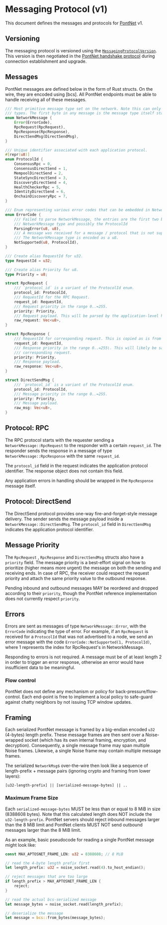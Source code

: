 # Messaging Protocol (v1)

This document defines the messages and protocols for [PontNet](README.md) v1.

## Versioning

The messaging protocol is versioned using the [`MessagingProtocolVersion`](handshake-v1.md#data-structures). This version is then negotiated in the [PontNet handshake protocol](handshake-v1.md) during connection establishment and upgrade.

## Messages

PontNet messages are defined below in the form of Rust structs. On the wire, they are encoded using [bcs]. All PontNet endpoints must be able to handle receiving all of these messages.

```rust
/// Most primitive message type set on the network. Note this can only support up to 127 message
/// types. The first byte in any message is the message type itself starting from 0.
enum NetworkMessage {
    Error(ErrorCode),
    RpcRequest(RpcRequest),
    RpcResponse(RpcResponse),
    DirectSendMsg(DirectSendMsg),
}

/// Unique identifier associated with each application protocol.
#[repr(u8)]
enum ProtocolId {
    ConsensusRpc = 0,
    ConsensusDirectSend = 1,
    MempoolDirectSend = 2,
    StateSyncDirectSend = 3,
    DiscoveryDirectSend = 4,
    HealthCheckerRpc = 5,
    IdentityDirectSend = 6,
    OnchainDiscoveryRpc = 7,
}

/// Enum representing various error codes that can be embedded in NetworkMessage.
enum ErrorCode {
    /// Failed to parse NetworkMessage, the entries are the first two bytes of the message:
    /// NetworkMessage type and possibly the ProtocolId
    ParsingError(u8, u8),
    /// A message was received for a message / protocol that is not supported over this connection:
    /// The NetworkMessage type is encoded as a u8.
    NotSupported(u8, ProtocolId),
}

/// Create alias RequestId for u32.
type RequestId = u32;

/// Create alias Priority for u8.
type Priority = u8;

struct RpcRequest {
    /// `protocol_id` is a variant of the ProtocolId enum.
    protocol_id: ProtocolId,
    /// RequestId for the RPC Request.
    request_id: RequestId,
    /// Request priority in the range 0..=255.
    priority: Priority,
    /// Request payload. This will be parsed by the application-level handler.
    raw_request: Vec<u8>,
}

struct RpcResponse {
    /// RequestId for corresponding request. This is copied as is from the RpcRequest.
    request_id: RequestId,
    /// Response priority in the range 0..=255\. This will likely be same as the priority of
    /// corresponding request.
    priority: Priority,
    /// Response payload.
    raw_response: Vec<u8>,
}

struct DirectSendMsg {
    /// `protocol_id` is a variant of the ProtocolId enum.
    protocol_id: ProtocolId,
    /// Message priority in the range 0..=255.
    priority: Priority,
    /// Message payload.
    raw_msg: Vec<u8>,
}
```

## Protocol: RPC

The RPC protocol starts with the requester sending a `NetworkMessage::RpcRequest` to the responder with a certain `request_id`. The responder sends the response in a message of type `NetworkMessage::RpcResponse` with the same `request_id`.

The `protocol_id` field in the request indicates the application protocol identifier. The response object does not contain this field.

Any application errors in handling should be wrapped in the `RpcResponse` message itself.

## Protocol: DirectSend

The DirectSend protocol provides one-way fire-and-forget-style message delivery. The sender sends the message payload inside a `NetworkMessage::DirectSendMsg`. The `protocol_id` field in `DirectSendMsg` indicates the application protocol identifier.

## Message Priority

The `RpcRequest` , `RpcResponse` and `DirectSendMsg` structs also have a `priority` field. The message priority is a best-effort signal on how to prioritize (higher means more urgent) the message on both the sending and receiving ends. In case of RPC, the receiver could respect the request priority and attach the same priority value to the outbound response.

Pending inbound and outbound messages MAY be reordered and dropped according to their `priority`, though the PontNet reference implementation does not currently respect `priority`.

## Errors

Errors are sent as messages of type `NetworkMessage::Error`, with the `ErrorCode` indicating the type of error. For example, if an `RpcRequest` is received for a `ProtocolId` that was not advertised to a node, we send an error message with the code `ErrorCode::NotSupported(1, ProtocolId)`, where 1 represents the index for RpcRequest's in NetworkMessage.

Responding to errors is not required. A message must be of at least length 2 in order to trigger an error response, otherwise an error would have insufficient data to be meaningful.

### Flow control

PontNet does not define any mechanism or policy for back-pressure/flow-control. Each end-point is free to implement a local policy to safe-guard against chatty neighbors by not issuing TCP window updates.

## Framing

Each serialized PontNet message is framed by a big-endian encoded `u32` (4-bytes) length prefix. These message frames are then sent over a Noise-wrapped socket (which has its own internal framing, encryption, and decryption). Consequently, a single message frame may span multiple Noise frames. Likewise, a single Noise frame may contain multiple message frames.

The serialized `NetworkMsg`s over-the-wire then look like a sequence of length-prefix + message pairs (ignoring crypto and framing from lower layers):

```
[u32-length-prefix] || [serialized-message-bytes] || ..
```

### Maximum Frame Size

Each `serialized-message-bytes` MUST be less than or equal to 8 MiB in size (8388608 bytes). Note that this calculated length does NOT include the `u32-length-prefix`. PontNet servers should reject inbound messages larger than the 8 MiB limit and PontNet clients MUST NOT send outbound messages larger than the 8 MiB limit.

As an example, basic pseudocode for reading a single PontNet message might look like:

```rust
const MAX_APTOSNET_FRAME_LEN: u32 = 8388608; // 8 MiB

// read the 4-byte length prefix first
let length_prefix: u32 = noise_socket.read(4).to_host_endian();

// reject messages that are too large
if length_prefix > MAX_APTOSNET_FRAME_LEN {
    reject;
}

// read the actual bcs-serialized message
let message_bytes = noise_socket.read(length_prefix);

// deserialize the message
let message = bcs::from_bytes(message_bytes);
```
